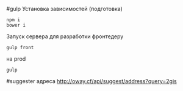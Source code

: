 #gulp
Установка зависимостей (подготовка)
```
npm i
bower i
```

Запуск сервера для разработки фронтедеру
```
gulp front 
```

на prod
```
gulp
```

#suggester
адреса
http://oway.cf/api/suggest/address?query=2gis